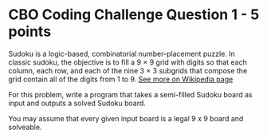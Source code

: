 # CBO Coding Challenge Question 1 - 5 points

Sudoku is a logic-based, combinatorial number-placement puzzle. In classic sudoku, the objective is to fill a 9 × 9 grid with digits so that each column, each row, and each of the nine 3 × 3 subgrids that compose the grid contain all of the digits from 1 to 9. [See more on Wikipedia page](https://en.wikipedia.org/wiki/Sudoku)

For this problem, write a program that takes a semi-filled Sudoku board as input and outputs a solved Sudoku board.

You may assume that every given input board is a legal 9 x 9 board and solveable.
